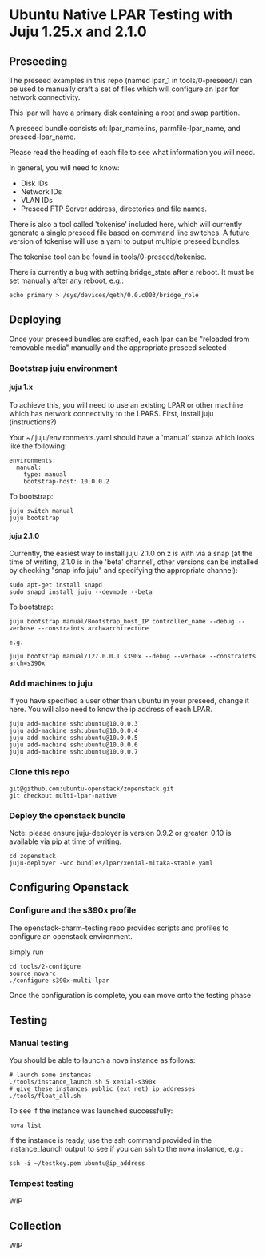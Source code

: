 # Ubuntu Native LPAR Testing with Juju 1.25.x and 2.1.0

## Preseeding

The preseed examples in this repo (named lpar_1 in tools/0-preseed/) can be used to manually
craft a set of files which will configure an lpar for network connectivity. 

This lpar will have a primary disk containing a root and swap partition.

A preseed bundle consists of: lpar_name.ins, parmfile-lpar_name, and 
preseed-lpar_name.

Please read the heading of each file to see what information you will need.

In general, you will need to know:

* Disk IDs
* Network IDs
* VLAN IDs
* Preseed FTP Server address, directories and file names.

There is also a tool called 'tokenise' included here, which will currently
generate a single preseed file based on command line switches. A future version
of tokenise will use a yaml to output multiple preseed bundles.

The tokenise tool can be found in tools/0-preseed/tokenise.

There is currently a bug with setting bridge_state after a reboot. It must be set manually after any reboot, e.g.:

~~~~
echo primary > /sys/devices/qeth/0.0.c003/bridge_role
~~~~


## Deploying 

Once your preseed bundles are crafted, each lpar can be "reloaded from removable 
media" manually and the appropriate preseed selected

### Bootstrap juju environment

#### juju 1.x

To achieve this, you will need to use an existing LPAR or other machine which 
has network connectivity to the LPARS. First, install juju (instructions?)

Your ~/.juju/environments.yaml should have a 'manual' stanza which looks like
the following:

~~~~
environments:
  manual:
    type: manual
    bootstrap-host: 10.0.0.2
~~~~

To bootstrap: 
~~~~
juju switch manual
juju bootstrap
~~~~

#### juju 2.1.0

Currently, the easiest way to install juju 2.1.0 on z is with via a snap (at the time of writing, 2.1.0 is in the 'beta' channel', other versions can be installed by checking "snap info juju" and specifying the appropriate channel):

~~~~
sudo apt-get install snapd
sudo snapd install juju --devmode --beta
~~~~

To bootstrap:

~~~~
juju bootstrap manual/Bootstrap_host_IP controller_name --debug --verbose --constraints arch=architecture

e.g.

juju bootstrap manual/127.0.0.1 s390x --debug --verbose --constraints arch=s390x
~~~~


### Add machines to juju

If you have specified a user other than ubuntu in your preseed, change it here.
You will also need to know the ip address of each LPAR.

~~~~
juju add-machine ssh:ubuntu@10.0.0.3
juju add-machine ssh:ubuntu@10.0.0.4
juju add-machine ssh:ubuntu@10.0.0.5
juju add-machine ssh:ubuntu@10.0.0.6
juju add-machine ssh:ubuntu@10.0.0.7
~~~~

### Clone this repo

~~~~
git@github.com:ubuntu-openstack/zopenstack.git
git checkout multi-lpar-native
~~~~

### Deploy the openstack bundle

Note: please ensure juju-deployer is version 0.9.2 or greater. 0.10 is available via pip at time of writing.
~~~~
cd zopenstack
juju-deployer -vdc bundles/lpar/xenial-mitaka-stable.yaml
~~~~

## Configuring Openstack
### Configure and the s390x profile

The openstack-charm-testing repo provides scripts and profiles
to configure an openstack environment.

simply run 

~~~~
cd tools/2-configure
source novarc
./configure s390x-multi-lpar
~~~~

Once the configuration is complete, you can move onto the testing phase

## Testing
### Manual testing

You should be able to launch a nova instance as follows:

~~~~
# launch some instances
./tools/instance_launch.sh 5 xenial-s390x
# give these instances public (ext_net) ip addresses
./tools/float_all.sh
~~~~

To see if the instance was launched successfully:

~~~~
nova list
~~~~

If the instance is ready, use the ssh command provided in the instance_launch
output to see if you can ssh to the nova instance, e.g.:

~~~~
ssh -i ~/testkey.pem ubuntu@ip_address
~~~~

### Tempest testing

WIP

## Collection

WIP




